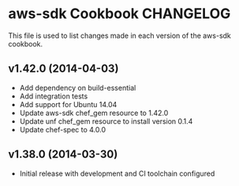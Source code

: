 # aws-sdk Cookbook CHANGELOG

This file is used to list changes made in each version of the aws-sdk cookbook.

## v1.42.0 (2014-04-03)
- Add dependency on build-essential
- Add integration tests
- Add support for Ubuntu 14.04
- Update aws-sdk chef_gem resource to 1.42.0
- Update unf chef_gem resource to install version 0.1.4
- Update chef-spec to 4.0.0

## v1.38.0 (2014-03-30)
- Initial release with development and CI toolchain configured

